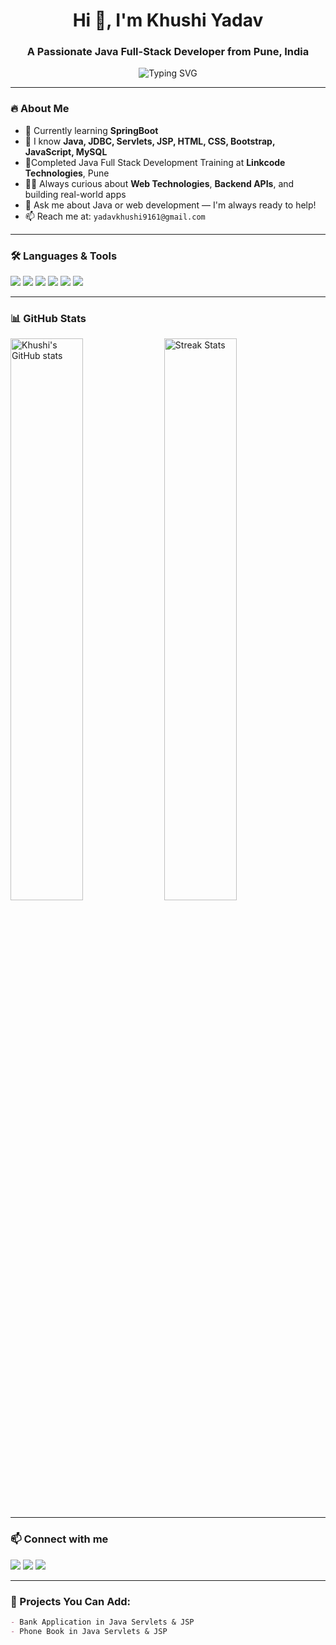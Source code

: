 <h1 align="center">Hi 👋, I'm Khushi Yadav</h1>
<h3 align="center">A Passionate Java Full-Stack Developer from Pune, India</h3>

<p align="center">
  <img src="https://readme-typing-svg.herokuapp.com?font=Fira+Code&size=22&duration=3000&pause=1000&center=true&vCenter=true&width=440&lines=Full+Stack+Java+Developer;Web+Design+%7C+Front-End+Developer;MySQL+%7C+Backend+Development;Always+learning+new+things+%F0%9F%92%BB" alt="Typing SVG" />
</p>

---

### 🔥 About Me

- 🌱 Currently learning **SpringBoot** 
- 🧠 I know **Java, JDBC, Servlets, JSP, HTML, CSS, Bootstrap, JavaScript, MySQL**
- 💼Completed Java Full Stack Development Training at **Linkcode Technologies**, Pune
- 👩‍💻 Always curious about **Web Technologies**, **Backend APIs**, and building real-world apps
- 💬 Ask me about Java or web development — I'm always ready to help!
- 📫 Reach me at: `yadavkhushi9161@gmail.com`

---

### 🛠️ Languages & Tools

<p align="left">
  <img src="https://img.shields.io/badge/Java-%23ED8B00.svg?&style=for-the-badge&logo=java&logoColor=white" />
  <img src="https://img.shields.io/badge/MySQL-%2300f.svg?&style=for-the-badge&logo=mysql&logoColor=white" />
  <img src="https://img.shields.io/badge/HTML5-%23E34F26.svg?&style=for-the-badge&logo=html5&logoColor=white" />
  <img src="https://img.shields.io/badge/CSS3-%231572B6.svg?&style=for-the-badge&logo=css3&logoColor=white" />
  <img src="https://img.shields.io/badge/JavaScript-%23F7DF1E.svg?&style=for-the-badge&logo=javascript&logoColor=black" />
  <img src="https://img.shields.io/badge/Git-%23F05032.svg?&style=for-the-badge&logo=git&logoColor=white" />
</p>

---

### 📊 GitHub Stats

<p align="left">
  <img src="https://github-readme-stats.vercel.app/api?username=khushiyadav&show_icons=true&theme=radical" alt="Khushi's GitHub stats" width="48%" />
  <img src="https://github-readme-streak-stats.herokuapp.com/?user=khushiyadav&theme=radical" alt="Streak Stats" width="48%"/>
</p>

---

### 📫 Connect with me

<p align="left">
  <a href="mailto:yadavkhushi9161@gmail.com"><img src="https://img.shields.io/badge/Gmail-D14836?style=for-the-badge&logo=gmail&logoColor=white"/></a>
  <a href="https://www.linkedin.com/in/khushi-yadav-9880522aa/"><img src="https://img.shields.io/badge/LinkedIn-blue?style=for-the-badge&logo=linkedin&logoColor=white"/></a>
  <a href="https://github.com/khushi4123"><img src="https://img.shields.io/badge/GitHub-100000?style=for-the-badge&logo=github&logoColor=white"/></a>
</p>

---

### 🚀 Projects You Can Add:
```markdown
- Bank Application in Java Servlets & JSP
- Phone Book in Java Servlets & JSP
